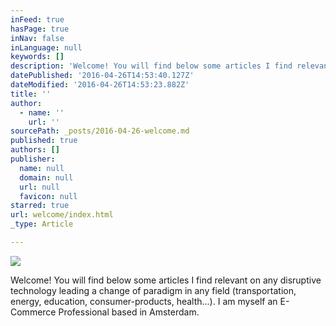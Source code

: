 ```yaml
---
inFeed: true
hasPage: true
inNav: false
inLanguage: null
keywords: []
description: 'Welcome! You will find below some articles I find relevant on any disruptive technology leading a change of paradigm in any field (transportation, energy, education, consumer-products, health...). I am myself an E-Commerce Professional based in Amsterdam.'
datePublished: '2016-04-26T14:53:40.127Z'
dateModified: '2016-04-26T14:53:23.882Z'
title: ''
author:
  - name: ''
    url: ''
sourcePath: _posts/2016-04-26-welcome.md
published: true
authors: []
publisher:
  name: null
  domain: null
  url: null
  favicon: null
starred: true
url: welcome/index.html
_type: Article

---
```

![](https://the-grid-user-content.s3-us-west-2.amazonaws.com/475ba8b6-7503-412b-bcdf-0a258e74140d.jpg)

Welcome! You will find below some articles I find relevant on any disruptive technology leading a change of paradigm in any field (transportation, energy, education, consumer-products, health...). I am myself an E-Commerce Professional based in Amsterdam.